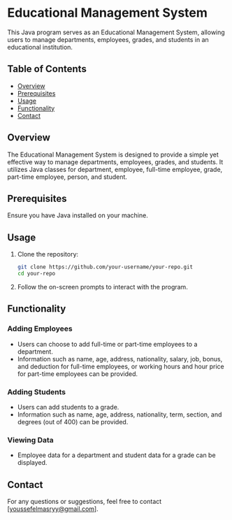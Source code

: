 # Educational Management System

This Java program serves as an Educational Management System, allowing users to manage departments, employees, grades, and students in an educational institution.

## Table of Contents

- [Overview](#overview)
- [Prerequisites](#prerequisites)
- [Usage](#usage)
- [Functionality](#functionality)
- [Contact](#contact)

## Overview

The Educational Management System is designed to provide a simple yet effective way to manage departments, employees, grades, and students. It utilizes Java classes for department, employee, full-time employee, grade, part-time employee, person, and student.

## Prerequisites

Ensure you have Java installed on your machine.

## Usage

1. Clone the repository:

    ```bash
    git clone https://github.com/your-username/your-repo.git
    cd your-repo
    ```


2. Follow the on-screen prompts to interact with the program.

## Functionality

### Adding Employees

- Users can choose to add full-time or part-time employees to a department.
- Information such as name, age, address, nationality, salary, job, bonus, and deduction for full-time employees, or working hours and hour price for part-time employees can be provided.

### Adding Students

- Users can add students to a grade.
- Information such as name, age, address, nationality, term, section, and degrees (out of 400) can be provided.

### Viewing Data

- Employee data for a department and student data for a grade can be displayed.





## Contact

For any questions or suggestions, feel free to contact [youssefelmasryy@gmail.com].
